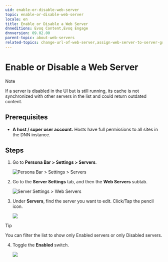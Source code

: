 ```yaml
---
uid: enable-or-disable-web-server
topic: enable-or-disable-web-server
locale: en
title: Enable or Disable a Web Server
dnneditions: Evoq Content,Evoq Engage
dnnversion: 09.02.00
parent-topic: about-web-servers
related-topics: change-url-of-web-server,assign-web-server-to-server-group,replace-web-request-adapter,delete-web-server
---
```


# Enable or Disable a Web Server

> [!Note]
> If a server is disabled in the UI but is still running, its cache is not synchronized with other servers in the list and could return outdated content.</div>

## Prerequisites

*   **A host / super user account.** Hosts have full permissions to all sites in the DNN instance.

## Steps

1.  Go to **Persona Bar \> Settings \> Servers**.
    
    ![Persona Bar > Settings > Servers](/images/scr-pbar-host-Settings-E91.png)
    
2.  Go to the **Server Settings** tab, and then the **Web Servers** subtab.
    
    ![Server Settings > Web Servers](/images/scr-pbtabs-host-Settings-Servers-ServerSettings-WebServers-E90.png)
    
3.  Under **Servers**, find the server you want to edit. Click/Tap the pencil icon.
    
      
    
    ![](/images/scr-Servers-ServerSettings-WebServers-EditIcon-E90.png)
    
      
    
   > [!Tip]
   > You can filter the list to show only Enabled servers or only Disabled servers.</div>
    
4.  Toggle the **Enabled** switch.
    
      
    
    ![](/images/scr-Servers-ServerSettings-WebServers-Enabled-toggle-E90.png)